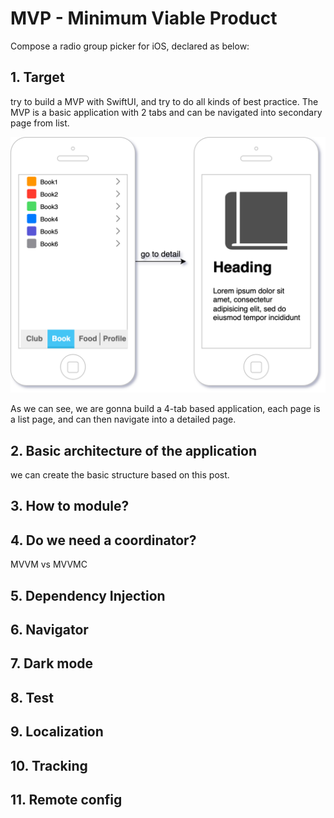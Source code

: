 # MVP - Minimum Viable Product

Compose a radio group picker for iOS, declared as below:

## 1. Target

try to build a MVP with SwiftUI, and try to do all kinds of best practice.
The MVP is a basic application with 2 tabs and can be navigated into secondary page from list.

![General](./resource/mvp-general.png)

As we can see, we are gonna build a 4-tab based application, each page is a list page, and can then navigate into a detailed page.

## 2. Basic architecture of the application

we can create the basic structure based on this post.

## 3. How to module?

## 4. Do we need a coordinator?
MVVM vs MVVMC

## 5. Dependency Injection

## 6. Navigator

## 7. Dark mode

## 8. Test

## 9. Localization

## 10. Tracking

## 11. Remote config

